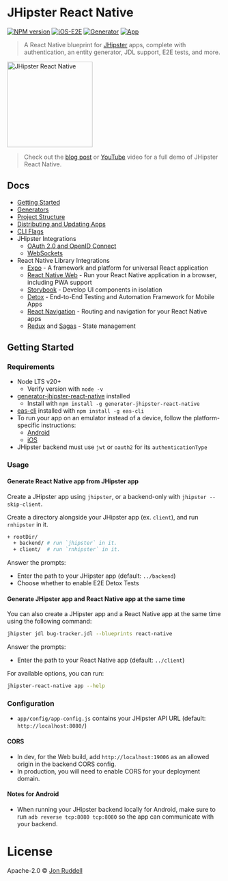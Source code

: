 # JHipster React Native

[![NPM version](https://badge.fury.io/js/generator-jhipster-react-native.svg)](https://npmjs.org/package/generator-jhipster-react-native)
[![iOS-E2E](https://github.com/jhipster/generator-jhipster-react-native/workflows/iOS-E2E/badge.svg?branch=main)](https://github.com/jhipster/generator-jhipster-react-native/actions?query=workflow%3AiOS-E2E)
[![Generator](https://github.com/jhipster/generator-jhipster-react-native/workflows/Generator/badge.svg?branch=main)](https://github.com/jhipster/generator-jhipster-react-native/actions?query=workflow%3AGenerator)
[![App](https://github.com/jhipster/generator-jhipster-react-native/workflows/App/badge.svg?branch=main)](https://github.com/jhipster/generator-jhipster-react-native/actions?query=workflow%3AApp)

> A React Native blueprint for [JHipster](http://www.jhipster.tech) apps, complete with authentication, an entity generator, JDL support, E2E tests, and more.

<img src="https://raw.githubusercontent.com/jhipster/generator-jhipster-react-native/9f7665e3cafd6032de4a73d469789855b55a4f33/docs/images/jh-rn-logo.png" alt="JHipster React Native" height="200">

> Check out the [blog post](https://dev.to/ruddell/jhipster-react-native-demo-1c54) or [YouTube](https://www.youtube.com/watch?v=zQMg1E7meHw) video for a full demo of JHipster React Native.

## Docs

- [Getting Started](README.md#getting-started)
- [Generators](docs/generators.md)
- [Project Structure](docs/project-structure.md)
- [Distributing and Updating Apps](docs/distributing-and-updating.md)
- [CLI Flags](docs/cli-flags.md)
- JHipster Integrations
  - [OAuth 2.0 and OpenID Connect](docs/oauth2-oidc.md)
  - [WebSockets](docs/websockets.md)
- React Native Library Integrations
  - [Expo](https://docs.expo.io/) - A framework and platform for universal React application
  - [React Native Web](https://docs.expo.io/workflow/web/) - Run your React Native application in a browser, including PWA support
  - [Storybook](docs/storybook.md) - Develop UI components in isolation
  - [Detox](docs/detox.md) - End-to-End Testing and Automation Framework for Mobile Apps
  - [React Navigation](https://reactnavigation.org/docs/getting-started) - Routing and navigation for your React Native apps
  - [Redux](https://redux.js.org/basics/usagewithreact) and [Sagas](https://redux-saga.js.org/) - State management

## Getting Started

### Requirements

- Node LTS v20+
  - Verify version with `node -v`
- [generator-jhipster-react-native](https://github.com/jhipster/generator-jhipster-react-native) installed
  - Install with `npm install -g generator-jhipster-react-native`
- [eas-cli](https://docs.expo.dev/build/introduction/) installed with `npm install -g eas-cli`
- To run your app on an emulator instead of a device, follow the platform-specific instructions:
  - [Android](https://docs.expo.dev/workflow/android-studio-emulator/)
  - [iOS](https://docs.expo.dev/workflow/ios-simulator/)
- JHipster backend must use `jwt` or `oauth2` for its `authenticationType`

### Usage

#### Generate React Native app from JHipster app

Create a JHipster app using `jhipster`, or a backend-only with `jhipster --skip-client`.

Create a directory alongside your JHipster app (ex. `client`), and run `rnhipster` in it.

```bash
+ rootDir/
  + backend/ # run `jhipster` in it.
  + client/  # run `rnhipster` in it.
```

Answer the prompts:

- Enter the path to your JHipster app (default: `../backend`)
- Choose whether to enable E2E Detox Tests

#### Generate JHipster app and React Native app at the same time

You can also create a JHipster app and a React Native app at the same time using the following command:

```bash
jhipster jdl bug-tracker.jdl --blueprints react-native
```

Answer the prompts:

- Enter the path to your React Native app (default: `../client`)

For available options, you can run:

```bash
jhipster-react-native app --help
```

### Configuration

- `app/config/app-config.js` contains your JHipster API URL (default: `http://localhost:8080/`)

#### CORS

- In dev, for the Web build, add `http://localhost:19006` as an allowed origin in the backend CORS config.
- In production, you will need to enable CORS for your deployment domain.

#### Notes for Android

- When running your JHipster backend locally for Android, make sure to run `adb reverse tcp:8080 tcp:8080` so the app can communicate with your backend.

# License

Apache-2.0 © [Jon Ruddell](https://jruddell.com/)
